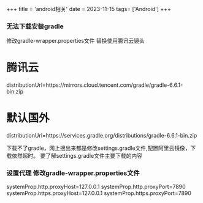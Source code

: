 +++
title = 'android相关'
date = 2023-11-15
tags= ['Android']
+++

### 无法下载安装gradle
修改gradle-wrapper.properties文件
替换使用腾讯云镜头
# 腾讯云
distributionUrl=https\://mirrors.cloud.tencent.com/gradle/gradle-6.6.1-bin.zip

# 默认国外
distributionUrl=https\://services.gradle.org/distributions/gradle-6.6.1-bin.zip

下载不了gradle，网上搜出来都是修改settings.gradle文件,配置阿里云镜像，下载依然超时。
要了解settings.gradle文件主要下载的内容

### 设置代理 修改gradle-wrapper.properties文件 
systemProp.http.proxyHost=127.0.0.1
systemProp.http.proxyPort=7890
systemProp.https.proxyHost=127.0.0.1
systemProp.https.proxyPort=7890
